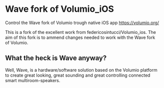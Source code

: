 # Wave fork of Volumio_iOS
Control the Wave fork of Volumio trough native iOS app
https://volumio.org/

This is a fork of the excellent work from federicosintucci/Volumio_ios. 
The aim of this fork is to ammend changes needed to work with the Wave fork of Volumio.

## What the heck is Wave anyway?
Well, Wave, is a hardware/software solution based on the Volumio platform to create great looking, great sounding and great controlling connected smart multiroom-speakers.

